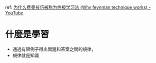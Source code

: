 ref: [为什么费曼技巧被称为终极学习法 (Why feynman technique works) - YouTube](https://www.youtube.com/watch?v=7iNJyEbYDdc&ab_channel=JangoY)
# 什麼是學習
- 通過有限例子得出問題和答案之間的規律，
- 規律就是知識
